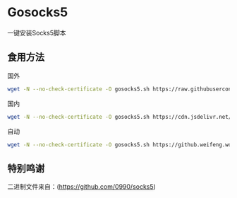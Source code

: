 # Gosocks5
一键安装Socks5脚本

## 食用方法
国外
```bash
wget -N --no-check-certificate -O gosocks5.sh https://raw.githubusercontent.com/wf-nb/Gosocks5/master/gosocks5.sh && chmod +x gosocks5.sh && bash gosocks5.sh
```

国内
```bash
wget -N --no-check-certificate -O gosocks5.sh https://cdn.jsdelivr.net/gh/wf-nb/Gosocks5/gosocks5.sh && chmod +x gosocks5.sh && bash gosocks5.sh
```

自动
```bash
wget -N --no-check-certificate -O gosocks5.sh https://github.weifeng.workers.dev/https://github.com/wf-nb/Gosocks5/blob/master/gosocks5.sh && chmod +x gosocks5.sh && bash gosocks5.sh
```
## 特别鸣谢
二进制文件来自：(https://github.com/0990/socks5)
